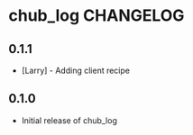chub_log CHANGELOG
==================
0.1.1
-----
- [Larry] - Adding client recipe

0.1.0
-----
- Initial release of chub_log

